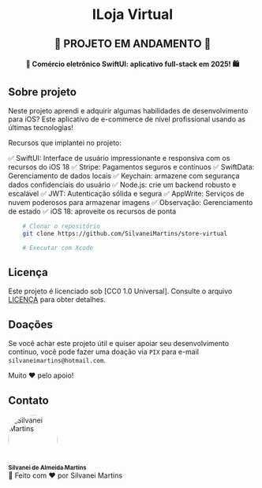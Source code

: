 <h1 align="center">
    ILoja Virtual
</h1>

<h2 align="center">
    🚀 PROJETO EM ANDAMENTO 🚀
</h2>

<h4 align="center">
    🚀 Comércio eletrônico SwiftUI: aplicativo full-stack em 2025! 🛍️
</h4>

## Sobre projeto

Neste projeto aprendi e adquirir algumas habilidades de desenvolvimento para iOS?
Este aplicativo de e-commerce de nível profissional usando as últimas tecnologias!

Recursos que implantei no projeto:

✅ SwiftUI: Interface de usuário impressionante e responsiva com os recursos do iOS 18
✅ Stripe: Pagamentos seguros e contínuos
✅ SwiftData: Gerenciamento de dados locais
✅ Keychain: armazene com segurança dados confidenciais do usuário
✅ Node.js: crie um backend robusto e escalável
✅ JWT: Autenticação sólida e segura
✅ AppWrite: Serviços de nuvem poderosos para armazenar imagens
✅ Observação: Gerenciamento de estado
✅ iOS 18: aproveite os recursos de ponta

```bash
    # Clonar o repositório
    git clone https://github.com/SilvaneiMartins/store-virtual

    # Executar com Xcode
```

## Licença

Este projeto é licenciado sob [CC0 1.0 Universal]. Consulte o arquivo [LICENÇA](https://github.com/SilvaneiMartins/store-virtual/blob/master/LICENSE) para obter detalhes.

## Doações

Se você achar este projeto útil e quiser apoiar seu desenvolvimento contínuo, você pode fazer uma doação via `PIX` para e-mail `silvaneimartins@hotmail.com`.

Muito ❤️ pelo apoio!

## Contato

<a href="https://github.com/SilvaneiMartins">
    <img
        style="border-radius:50%"
        src="https://github.com/SilvaneiMartins.png"
        width="100px;"
        alt="Silvanei Martins"
    />
    <br />
    <sub>
        <b>Silvanei de Almeida Martins</b>
    </sub>
</a>
     <a href="https://github.com/SilvaneiMartins" title="Silvanei martins" >
 </a>
<br />
🚀 Feito com ❤️ por Silvanei Martins
